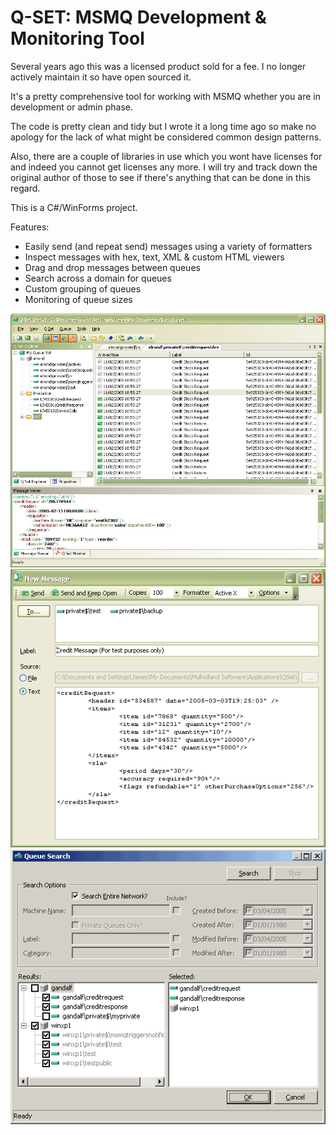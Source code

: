 # Q-SET: MSMQ Development & Monitoring Tool

Several years ago this was a licensed product sold for a fee.  I no longer actively maintain it so have open sourced it.

It's a pretty comprehensive tool for working with MSMQ whether you are in development or admin phase.

The code is pretty clean and tidy but I wrote it a long time ago so make no apology for the lack of what might be considered common design patterns.

Also, there are a couple of libraries in use which you wont have licenses for and indeed you cannot get licenses any more.  I will try and track down the original author of those to see if there's anything that can be done in this regard.

This is a C#/WinForms project.

Features:

* Easily send (and repeat send) messages using a variety of formatters
* Inspect messages with hex, text, XML & custom HTML viewers
* Drag and drop messages between queues
* Search across a domain for queues
* Custom grouping of queues
* Monitoring of queue sizes

![Main Screen](./Graphics/QSetBeta1ScreenshotActual.jpg "Main Screen")
![New Message Screen](./Graphics/QSetB2NewMsg.gif "New Message Screen")
![Queue Search Screen](./Graphics/QSetSearch.gif "Queue Search Screen")


